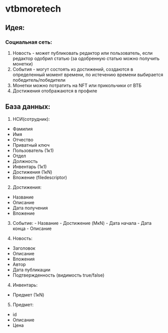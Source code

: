 # vtbmoretech

## Идея:

### Социальная сеть:

1) Новость - может публиковать редактор или пользователь, если редактор одобрил статью (за одобренную статью можно получить монетки)
2) События - могут состоять из достижений, создаются в определенный момент времени, по истечению времени выбирается победитель/победители
3) Монетки можно потратить на NFT или прикольчики от ВТБ
4) Достижения отображаются в профиле

## База данных:

1) НСИ(сотрудник):
  - Фамилия
  - Имя
  - Отчество
  - Приватный ключ
  - Пользователь (1к1)
  - Отдел
  - Должность
  - Инвентарь (1к1)
  - Достижения (1кN)
  - Вложение (filedescriptor)
  
  2) Достижения:
  - Название
  - Описание
  - Дата получения 
  - Вложение
   
   3) Событие:
    - Название
    - Достижение (MкN)
    - Дата начала
    - Дата конца
    - Описание
   
   3) Новость:
   - Заголовок
   - Описание
   - Вложения
   - Автор
   - Дата публикации
   - Подтвержденность (видимость true/false)
    
   4) Инвентарь:
   - Предмет (1кN)
     
   5) Предмет:
   - id
   - Описание
   - Цена


